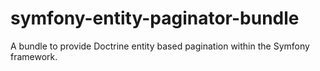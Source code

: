 # symfony-entity-paginator-bundle
 A bundle to provide Doctrine entity based pagination within the Symfony framework.
